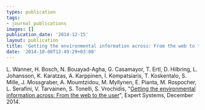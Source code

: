 ```yaml
---
types: publication
tags:
- journal_publications
images: []
publication_date: '2014-12-15'
layout: publication
title: 'Getting the environmental information across: From the web to the user'
date: '2014-10-08T12:49:29+03:00'
---
```

<p>L. Wanner, H. Bosch, N. Bouayad-Agha, G. Casamayor, T. Ertl, D. Hilbring, L. Johansson, K. Karatzas, A. Karppinen, I. Kompatsiaris, T. Koskentalo, S. Mille, J. Mossgraber, A. Moumtzidou, M. Myllynen, E. Pianta, M. Rospocher, L. Serafini, V. Tarvainen, S. Tonelli, S. Vrochidis, "<a href="http://onlinelibrary.wiley.com/doi/10.1111/exsy.12100/abstract">Getting the environmental information across: From the web to the user</a>", Expert Systems, December 2014.</p>
